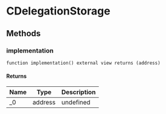 # CDelegationStorage









## Methods

### implementation

```solidity
function implementation() external view returns (address)
```






#### Returns

| Name | Type | Description |
|---|---|---|
| _0 | address | undefined |




